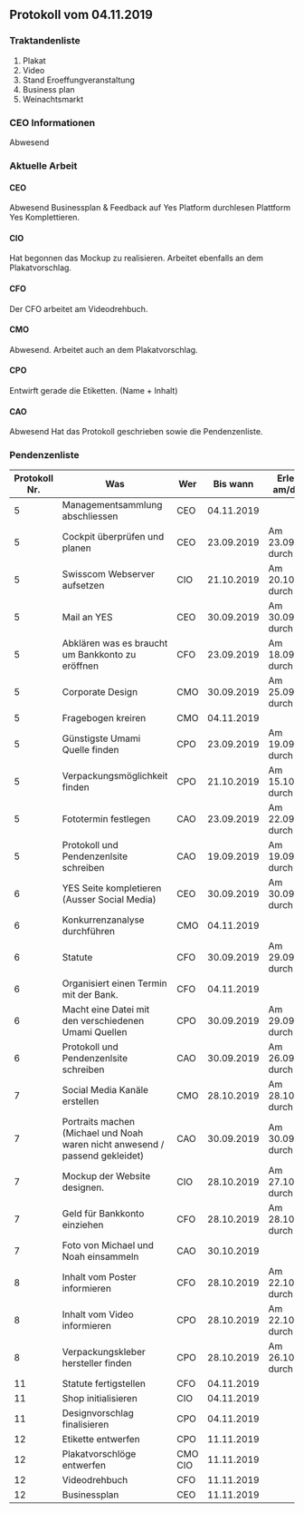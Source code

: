 ## Protokoll vom 04.11.2019  

### Traktandenliste

1. Plakat
2. Video
3. Stand Eroeffungveranstaltung
4. Business plan
5. Weinachtsmarkt

### CEO Informationen

Abwesend

### Aktuelle Arbeit

#### CEO

Abwesend
Businessplan & Feedback auf Yes Platform durchlesen
Plattform Yes Komplettieren.

#### CIO

Hat begonnen das Mockup zu realisieren. Arbeitet ebenfalls an dem Plakatvorschlag. 

#### CFO

Der CFO arbeitet am Videodrehbuch.

#### CMO

Abwesend.
Arbeitet auch an dem Plakatvorschlag.

#### CPO

Entwirft gerade die Etiketten. (Name + Inhalt)

#### CAO

Abwesend
Hat das Protokoll geschrieben sowie die Pendenzenliste.

### Pendenzenliste

| Protokoll Nr. | Was                                                          | Wer     | Bis wann   | Erledigt am/durch        |
| ------------- | ------------------------------------------------------------ | ------- | ---------- | ------------------------ |
| 5             | Managementsammlung abschliessen                              | CEO     | 04.11.2019 |                          |
| 5             | Cockpit überprüfen und planen                                | CEO     | 23.09.2019 | Am 23.09.2019 durch CEO  |
| 5             | Swisscom Webserver aufsetzen                                 | CIO     | 21.10.2019 | Am 20.10.2019 durch CIO  |
| 5             | Mail an YES                                                  | CEO     | 30.09.2019 | Am 30.09.2019 durch CEO  |
| 5             | Abklären was es braucht um Bankkonto zu eröffnen             | CFO     | 23.09.2019 | Am 18.09.2019 durch CFO  |
| 5             | Corporate Design                                             | CMO     | 30.09.2019 | Am 25.09.2019  durch CMO |
| 5             | Fragebogen kreiren                                           | CMO     | 04.11.2019 |                          |
| 5             | Günstigste Umami Quelle finden                               | CPO     | 23.09.2019 | Am 19.09.2019 durch CPO  |
| 5             | Verpackungsmöglichkeit finden                                | CPO     | 21.10.2019 | Am 15.10.2019 durch CPO  |
| 5             | Fototermin festlegen                                         | CAO     | 23.09.2019 | Am 22.09.2019 durch CAO  |
| 5             | Protokoll und Pendenzenlsite schreiben                       | CAO     | 19.09.2019 | Am 19.09.2019 durch CAO  |
| 6             | YES Seite kompletieren (Ausser Social Media)                 | CEO     | 30.09.2019 | Am 30.09.2019 durch CEO  |
| 6             | Konkurrenzanalyse durchführen                                | CMO     | 04.11.2019 |                          |
| 6             | Statute                                                      | CFO     | 30.09.2019 | Am 29.09.2019 durch CFO  |
| 6             | Organisiert einen Termin mit der Bank.                       | CFO     | 04.11.2019 |                          |
| 6             | Macht eine Datei mit den verschiedenen Umami Quellen         | CPO     | 30.09.2019 | Am 29.09.2019 durch CPO  |
| 6             | Protokoll und Pendenzenlsite schreiben                       | CAO     | 30.09.2019 | Am 26.09.2019 durch CFO  |
| 7             | Social Media Kanäle erstellen                                | CMO     | 28.10.2019 | Am 28.10.2019 durch CMO  |
| 7             | Portraits machen (Michael und Noah waren nicht anwesend / passend gekleidet) | CAO     | 30.09.2019 | Am 30.09.2019 durch CAO  |
| 7             | Mockup der Website designen.                                 | CIO     | 28.10.2019 | Am 27.10.2019 durch CIO  |
| 7             | Geld für Bankkonto einziehen                                 | CFO     | 28.10.2019 | Am 28.10.2019 durch CFO  |
| 7             | Foto von Michael und Noah einsammeln                         | CAO     | 30.10.2019 |                          |
| 8             | Inhalt vom Poster informieren                                | CFO     | 28.10.2019 | Am 22.10.2019 durch CFO  |
| 8             | Inhalt vom Video informieren                                 | CPO     | 28.10.2019 | Am 22.10.2019 durch CPO  |
| 8             | Verpackungskleber hersteller finden                          | CPO     | 28.10.2019 | Am 26.10.2019 durch CPO  |
| 11            | Statute fertigstellen                                        | CFO     | 04.11.2019 |                          |
| 11            | Shop initialisieren                                          | CIO     | 04.11.2019 |                          |
| 11            | Designvorschlag finalisieren                                 | CPO     | 04.11.2019 |                          |
| 12            | Etikette entwerfen                                           | CPO     | 11.11.2019 |                          |
| 12            | Plakatvorschlöge entwerfen                                   | CMO CIO | 11.11.2019 |                          |
| 12            | Videodrehbuch                                                | CFO     | 11.11.2019 |                          |
| 12            | Businessplan                                                 | CEO     | 11.11.2019 |                          |